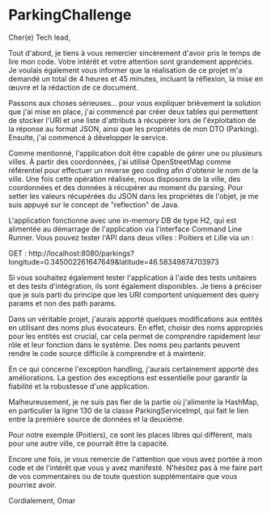 # ParkingChallenge

Cher(e) Tech lead, 

Tout d'abord, je tiens à vous remercier sincèrement d'avoir pris le temps de lire mon code. Votre intérêt et votre attention sont grandement appréciés. Je voulais également vous informer que la réalisation de ce projet m'a demandé un total de 4 heures et 45 minutes, incluant la réflexion, la mise en œuvre et la rédaction de ce document.

Passons aux choses sérieuses... pour vous expliquer brièvement la solution que j'ai mise en place, j'ai commencé par créer deux tables qui permettent de stocker l'URI et une liste d'attributs à récupérer lors de l'éxploitation de la réponse au format JSON, ainsi que les propriétés de mon DTO (Parking). Ensuite, j'ai commencé à développer le service. 

Comme mentionné, l'application doit être capable de gérer une ou plusieurs villes. À partir des coordonnées, j'ai utilisé OpenStreetMap comme référentiel pour effectuer un reverse geo coding afin d'obtenir le nom de la ville. Une fois cette opération réalisée, nous disposons de la ville, des coordonnées et des données à récupérer au moment du parsing. Pour setter les valeurs récupérées du JSON dans les propriétés de l'objet, je me suis appuyé sur le concept de "reflection" de Java. 


L'application fonctionne avec une in-memory DB de type H2, qui est alimentée au démarrage de l'application via l'interface Command Line Runner. Vous pouvez tester l'API dans deux villes : Poitiers et Lille via un :  

GET : http://localhost:8080/parkings?longitude=0.345002261647649&latitude=46.58349874703973 

Si vous souhaitez également tester l'application à l'aide des tests unitaires et des tests d'intégration, ils sont également disponibles. Je tiens à préciser que je suis parti du principe que les URI comportent uniquement des query params et non des path params. 

Dans un véritable projet, j'aurais apporté quelques modifications aux entités en utilisant des noms plus évocateurs. En effet, choisir des noms appropriés pour les entités est crucial, car cela permet de comprendre rapidement leur rôle et leur fonction dans le système. Des noms peu parlants peuvent rendre le code source difficile à comprendre et à maintenir.

En ce qui concerne l'exception handling, j'aurais certainement apporté des améliorations. La gestion des exceptions est essentielle pour garantir la fiabilité et la robustesse d'une application. 

Malheureusement, je ne suis pas fier de la partie où j'alimente la HashMap, en particulier la ligne 130 de la classe ParkingServiceImpl, qui fait le lien entre la première source de données et la deuxième.

Pour notre exemple (Poitiers), ce sont les places libres qui diffèrent, mais pour une autre ville, ce pourrait être la capacité.

Encore une fois, je vous remercie de l'attention que vous avez portée à mon code et de l'intérêt que vous y avez manifesté. N'hésitez pas à me faire part de vos commentaires ou de toute question supplémentaire que vous pourriez avoir.

Cordialement,
Omar
